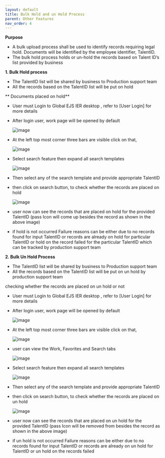 ```yaml
---
layout: default
title: Bulk Hold and un Hold Process
parent: Other Features
nav_order: 4
---
```


**Purpose**
 
- A bulk upload process shall be used to identify records requiring legal hold.  Documents will be identified by the employee identifier, TalentID.
- The bulk hold process holds or un-hold the records based on Talent ID’s list provided by business

**1. Bulk Hold process**

- The TalentID list will be shared by business to Production support team
- All the records based on the TalentID list will be put on hold

** Documents placed on hold**

- User must Login to Global EJS IER desktop , refer to  [User Login] for more details
- After login user, work page will be opened by default

  ![image](https://user-images.githubusercontent.com/119289294/204781866-b7193f88-cbdd-45f9-8575-1f3f50a77f25.png)
  
- At the left top most corner three bars are visible click on that,

   ![image](https://user-images.githubusercontent.com/119289294/204782550-895419d7-4f3c-4f5d-83a8-0703a15cbec1.png)
   
- Select search feature then expand all search templates

   ![image](https://user-images.githubusercontent.com/119289294/204783139-bad22496-1fc5-4bc6-a78b-ade5515a2060.png)

- Then select any of the search template and provide appropriate TalentID
- then click on search button, to check whether the records are placed on hold 

   ![image](https://user-images.githubusercontent.com/119289294/204784676-f2226279-af22-413a-a9e1-479a21556b22.png)
   
- user now can see the records that are placed on hold for the provided TalentID (pass Icon will come up besides the record as shown in the above image)
- if hold is not occurred Failure reasons can be either due to no records found for input TalentID or records are already on hold for particular TalentID or hold on the record failed
  for the particular TalentID which can be tracked by production support team

**2. Bulk Un Hold Process**

- The TalentID list will be shared by business to Production support team
- All the records based on the TalentID list will be put on un hold by production support team 

checking whether the records are placed on un hold or not
- User must Login to Global EJS IER desktop , refer to  [User Login] for more details
- After login user, work page will be opened by default

   ![image](https://user-images.githubusercontent.com/119289294/204785879-5b8d5443-c071-4ff1-a75f-9d3a164dfb4b.png)
   
- At the left top most corner three bars are visible click on that,

   ![image](https://user-images.githubusercontent.com/119289294/204786794-31b86acd-e2af-4854-b91d-914f7828025b.png)
   
- user can view the Work, Favorites and Search tabs

   ![image](https://user-images.githubusercontent.com/119289294/204787085-1d9c5e1b-7760-43b1-95f4-4f05552298f2.png)
   
- Select search feature then expand all search templates

   ![image](https://user-images.githubusercontent.com/119289294/204787418-653dff45-a589-4ff0-b8ec-3f68458fb04b.png)
   
- Then select any of the search template and provide appropriate TalentID
- then click on search button, to check whether the records are placed on un hold 

   ![image](https://user-images.githubusercontent.com/119289294/204787761-06b6305a-be3c-4a23-8e10-68a05931f099.png)
   
- user now can see the records that are placed on un hold for the provided TalentID (pass Icon will be removed from besides the record as shown in the above image)
- if un hold is not occurred Failure reasons can be either due to no records found for input TalentID or records are already on un hold for TalentID or un hold on the records failed






